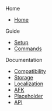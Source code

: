 Home
- [Home](https://github.com/Lorias-Jak/LoriTime/wiki)

Guide
- [Setup](https://github.com/Lorias-Jak/LoriTime/wiki/Setup)
- [Commands](https://github.com/Lorias-Jak/LoriTime/wiki/Commands)

Documentation
- [Compatibility](https://github.com/Lorias-Jak/LoriTime/wiki/Compatibility)
- [Storage](https://github.com/Lorias-Jak/LoriTime/wiki/Storage)
- [Localization](https://github.com/Lorias-Jak/LoriTime/wiki/Localization)
- [AFK](https://github.com/Lorias-Jak/LoriTime/wiki/AFK)
- [Placeholder](https://github.com/Lorias-Jak/LoriTime/wiki/Placeholder)
- [API](https://github.com/Lorias-Jak/LoriTime/wiki/API)

